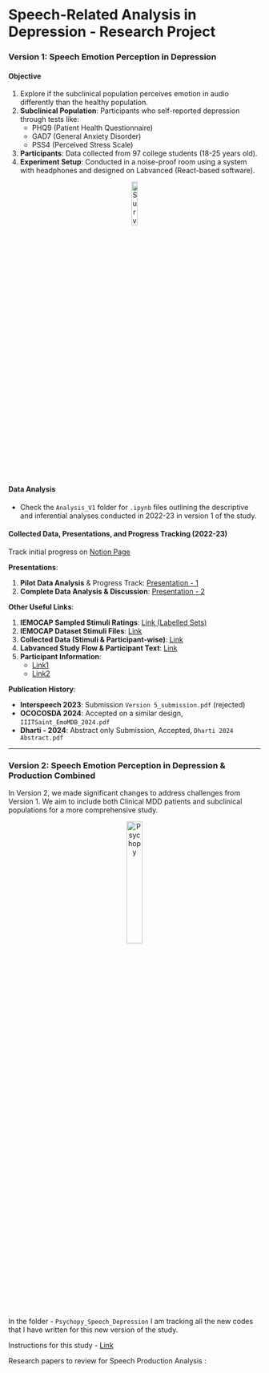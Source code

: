 # Speech-Related Analysis in Depression - Research Project

### Version 1: Speech Emotion Perception in Depression

#### Objective
1. Explore if the subclinical population perceives emotion in audio differently than the healthy population.
2. **Subclinical Population**: Participants who self-reported depression through tests like:
   - PHQ9 (Patient Health Questionnaire)
   - GAD7 (General Anxiety Disorder)
   - PSS4 (Perceived Stress Scale)
3. **Participants**: Data collected from 97 college students (18-25 years old).
4. **Experiment Setup**: Conducted in a noise-proof room using a system with headphones and designed on Labvanced (React-based software).
  
<p align="center">
    <img src="https://github.com/user-attachments/assets/7a9627d2-6c9a-4e50-97a3-6d8ee3b7c97b" alt="Survey Image" style="width: 15%; height: auto;">              
</p>

#### Data Analysis
- Check the `Analysis_V1` folder for `.ipynb` files outlining the descriptive and inferential analyses conducted in 2022-23 in version 1 of the study.

#### Collected Data, Presentations, and Progress Tracking (2022-23)

Track initial progress on [Notion Page](https://www.notion.so/Speech-Emotion-Perception-in-Depression-Study-Outline-and-Flow-e56bfc2b048d419881f60b85ec5dc6d9)

**Presentations**:
1. **Pilot Data Analysis** & Progress Track: [Presentation - 1](https://docs.google.com/presentation/d/14kXd_Xaqa_uGY4h6TkJMQzti7Uke49cHgAhDAkgOP0A/edit#slide=id.p)
2. **Complete Data Analysis & Discussion**: [Presentation - 2](https://docs.google.com/presentation/d/1GjrK5cmMwWNkRExG5SIMr0DqPVIIxpg31Q1eFJJU3_U/edit#slide=id.p)

**Other Useful Links**:
1. **IEMOCAP Sampled Stimuli Ratings**: [Link (Labelled Sets)](https://docs.google.com/spreadsheets/d/1PbeoMR-W1pU6s_psm8yv1StW9wxlD0xhxQNcasRBbT8/edit?usp=sharing)
2. **IEMOCAP Dataset Stimuli Files**: [Link](https://drive.google.com/drive/folders/1kctOEJ8r4CUlr1vRCjQd6C0haFVbpPp_)
3. **Collected Data (Stimuli & Participant-wise)**: [Link](https://docs.google.com/spreadsheets/d/1_4NwibBrKdoR2oH8g5SPzXTxTBRVNg2DRbrac8FP7Pk/edit?gid=0#gid=0)
4. **Labvanced Study Flow & Participant Text**: [Link](https://docs.google.com/document/d/1FKyyKU7vsrQENEVPBZi-B5Y_zc0KgvxZTv76Wvau5-g/edit?tab=t.0)
5. **Participant Information**:
   - [Link1](https://docs.google.com/spreadsheets/d/1hLCXMlE9K6yrb1wY8aJ8tGH2Cg_0zOD1jLObBMBKMUY/edit?gid=0#gid=0)
   - [Link2](https://docs.google.com/spreadsheets/d/1rMPBS6GB-CiHiUUmWfyHyu1q0outvl-7Y3gU7BbkrYc/edit?gid=0#gid=0)

**Publication History**:
- **Interspeech 2023**: Submission `Version 5_submission.pdf` (rejected)
- **OCOCOSDA 2024**: Accepted on a similar design, `IIITSaint_EmoMDB_2024.pdf`
- **Dharti - 2024**: Abstract only Submission, Accepted, `Dharti 2024 Abstract.pdf`

---

### Version 2: Speech Emotion Perception in Depression & Production Combined

In Version 2, we made significant changes to address challenges from Version 1. We aim to include both Clinical MDD patients and subclinical populations for a more comprehensive study.

<p align="center">
    <img src="https://github.com/user-attachments/assets/4d845231-5522-46e7-9067-99c95c0e595f" alt="Psychopy" style="width: 25%; height: auto;">
</p>

In the folder - `Psychopy_Speech_Depression` I am tracking all the new codes that I have written for this new version of the study. 

Instructions for this study - [Link](https://docs.google.com/document/d/1w5UWErsPd9viVSa4ohO3QQxP07mwwRgHAJH7JjilpZs/edit?tab=t.0)

Research papers to review for Speech Production Analysis : 


